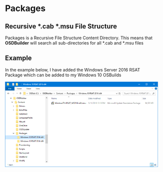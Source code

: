 # Packages

## Recursive \*.cab \*.msu File Structure

Packages is a Recursive File Structure Content Directory.  This means that **OSDBuilder** will search all sub-directories for all \*.cab and \*.msu files

## Example

In the example below, I have added the Windows Server 2016 RSAT Package which can be added to my Windows 10 OSBuilds

![](../../../../.gitbook/assets/image%20%2853%29.png)



